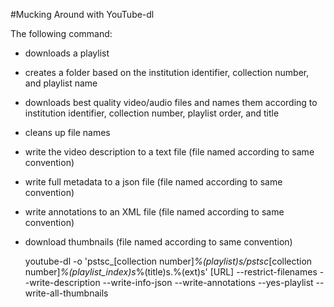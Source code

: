 #Mucking Around with YouTube-dl

The following command:
* downloads a playlist
* creates a folder based on the institution identifier, collection number, and playlist name
* downloads best quality video/audio files and names them according to institution identifier, collection number, playlist order, and title
* cleans up file names
* write the video description to a text file (file named according to same convention)
* write full metadata to a json file (file named according to same convention)
* write annotations to an XML file (file named according to same convention)
* download thumbnails (file named according to same convention)

   youtube-dl -o 'pstsc_[collection number]_%(playlist)s/pstsc_[collection number]_%(playlist_index)s_%(title)s.%(ext)s' [URL] --restrict-filenames --write-description --write-info-json --write-annotations --yes-playlist --write-all-thumbnails

